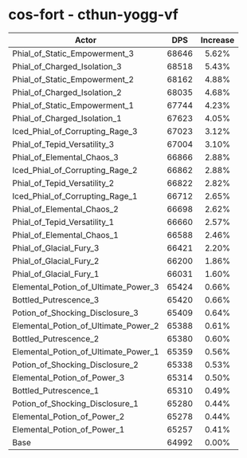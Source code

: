 # cos-fort - cthun-yogg-vf
| Actor | DPS | Increase |
|---|:---:|:---:|
|Phial_of_Static_Empowerment_3|68646|5.62%|
|Phial_of_Charged_Isolation_3|68518|5.43%|
|Phial_of_Static_Empowerment_2|68162|4.88%|
|Phial_of_Charged_Isolation_2|68035|4.68%|
|Phial_of_Static_Empowerment_1|67744|4.23%|
|Phial_of_Charged_Isolation_1|67623|4.05%|
|Iced_Phial_of_Corrupting_Rage_3|67023|3.12%|
|Phial_of_Tepid_Versatility_3|67004|3.10%|
|Phial_of_Elemental_Chaos_3|66866|2.88%|
|Iced_Phial_of_Corrupting_Rage_2|66862|2.88%|
|Phial_of_Tepid_Versatility_2|66822|2.82%|
|Iced_Phial_of_Corrupting_Rage_1|66712|2.65%|
|Phial_of_Elemental_Chaos_2|66698|2.62%|
|Phial_of_Tepid_Versatility_1|66660|2.57%|
|Phial_of_Elemental_Chaos_1|66588|2.46%|
|Phial_of_Glacial_Fury_3|66421|2.20%|
|Phial_of_Glacial_Fury_2|66200|1.86%|
|Phial_of_Glacial_Fury_1|66031|1.60%|
|Elemental_Potion_of_Ultimate_Power_3|65424|0.66%|
|Bottled_Putrescence_3|65420|0.66%|
|Potion_of_Shocking_Disclosure_3|65409|0.64%|
|Elemental_Potion_of_Ultimate_Power_2|65388|0.61%|
|Bottled_Putrescence_2|65380|0.60%|
|Elemental_Potion_of_Ultimate_Power_1|65359|0.56%|
|Potion_of_Shocking_Disclosure_2|65338|0.53%|
|Elemental_Potion_of_Power_3|65314|0.50%|
|Bottled_Putrescence_1|65310|0.49%|
|Potion_of_Shocking_Disclosure_1|65280|0.44%|
|Elemental_Potion_of_Power_2|65278|0.44%|
|Elemental_Potion_of_Power_1|65257|0.41%|
|Base|64992|0.00%|
